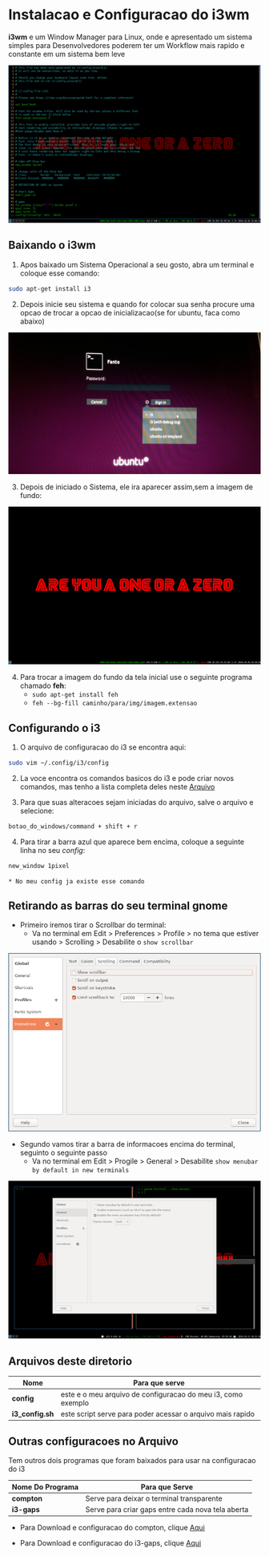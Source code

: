 # Instalacao e Configuracao do i3wm

**i3wm** e um Window Manager para Linux, onde e apresentado um sistema simples para Desenvolvedores poderem ter um Workflow mais rapido e constante em um sistema bem leve

<img src="../images/i3_config.png">

## Baixando o i3wm

1. Apos baixado um Sistema Operacional a seu gosto, abra um terminal e coloque esse comando:

```bash
sudo apt-get install i3
```

2. Depois inicie seu sistema e quando for colocar sua senha procure uma opcao de trocar a opcao de inicializacao(se for ubuntu, faca como abaixo)

<img src="../images/i3_choose.jpg">

3. Depois de iniciado o Sistema, ele ira aparecer assim,sem a imagem de fundo:

<img src="../images/startup.png">

4. Para trocar a imagem do fundo da tela inicial use o seguinte programa chamado **feh**:
    * `sudo apt-get install feh`
    * `feh --bg-fill caminho/para/img/imagem.extensao`

## Configurando o i3

1. O arquivo de configuracao do i3 se encontra aqui:

```bash
sudo vim ~/.config/i3/config
```

2. La voce encontra os comandos basicos do i3 e pode criar novos comandos, mas tenho a lista completa deles neste [Arquivo]()

3. Para que suas alteracoes sejam iniciadas do arquivo, salve o arquivo e selecione:

```bash
botao_do_windows/command + shift + r
```

4. Para tirar a barra azul que aparece bem encima, coloque a seguinte linha no seu _config_:

```bash
new_window 1pixel
```
    * No meu config ja existe esse comando

## Retirando as barras do seu terminal gnome

* Primeiro iremos tirar o Scrollbar do terminal:
    * Va no terminal em Edit > Preferences > Profile > no tema que estiver usando > Scrolling > Desabilite o `show scrollbar`

<img src="../images/scrollbar.png">

* Segundo vamos tirar a barra de informacoes encima do terminal, seguinto o seguinte passo
    * Va no terminal em Edit > Progile > General > Desabilite `show menubar by default in new terminals`

<img src="../images/take-off_menubar.png">

## Arquivos deste diretorio

Nome|Para que serve
|---|---|
**config**|este e o meu arquivo de configuracao do meu i3, como exemplo
**i3_config.sh**| este script serve para poder acessar o arquivo mais rapido

## Outras configuracoes no Arquivo

Tem outros dois programas que foram baixados para usar na configuracao do i3

Nome Do Programa|Para que Serve
|---|---|
**compton**| Serve para deixar o terminal transparente
**i3-gaps**| Serve para criar gaps entre cada nova tela aberta

* Para Download e configuracao do compton, clique [Aqui](../compton)

* Para Download e configuracao do i3-gaps, clique [Aqui]()
